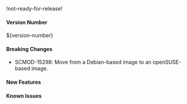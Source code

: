 !not-ready-for-release!

#### Version Number
${version-number}

#### Breaking Changes
- SCMOD-15298: Move from a Debian-based image to an openSUSE-based image.

#### New Features

#### Known Issues
